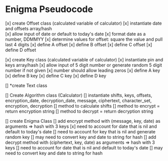 # Enigma Pseudocode

[x] create Offset class (calculated variable of calculator)
    [x] instantiate date and offsets array/hash  
    [x] allow input of date or default to today's date
    [x] format date as a number, DDMMYY
    [x] determine values for offset: square the value and pull last 4 digits
    [x] define A offset
    [x] define B offset
    [x] define C offset
    [x] define D offset

[x] create Key class (calculated variable of calculator)
    [x] instantiate pin and keys array/hash
    [x] allow input of 5 digit number or generate random 5 digit number if not given
    [x] number should allow leading zeros
    [x] define A key
    [x] define B key
    [x] define C key
    [x] define D key

[] *create Text class

[] Create Algorithm class (Calculator)
    [] instantiate shifts, keys, offsets, encryption_date, decryption_date, message, ciphertext, character_set, encryption, decryption
    [] method to calculate shifts
    [] method to encrypt = return encryption string
    [] method to decrypt = return decryption string

[] create Enigma Class
    [] add encrypt method with (message, key, date) as arguments
        => hash with 3 keys
        [x] need to account for date that is nil and default to today's date
        [] need to account for key that is nil and generate random key
        [] may need to convert key and date to string for hash
    [] add decrypt method with (ciphertext, key, date) as arguments
        => hash with 3 keys
        [] need to account for date that is nil and default to today's date
        [] may need to convert key and date to string for hash
